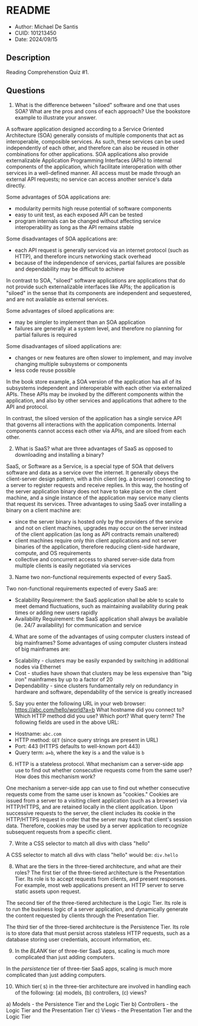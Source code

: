 # README
* Author: Michael De Santis
* CUID: 101213450
* Date: 2024/09/15

## Description
Reading Comprehenstion Quiz #1.

## Questions
1. What is the difference between "siloed" software and one that uses SOA? What are the pros and cons of each approach? Use the bookstore example to illustrate your answer.

A software application designed according to a Service Oriented Architecture (SOA) generally consists of multiple components that act as interoperable, composible services. As such, these services can be used independently of each other, and therefore can also be reused in other combinations for other applications. SOA applications also provide externalizable Application Programming Interfaces (APIs) to internal components of the application, which facilitate interoperation with other services in a well-defined manner. All access must be made through an external API requests; no service can access another service's data directly. 

Some advantages of SOA applications are:
* modularity permits high reuse potential of software components
* easy to unit test, as each exposed API can be tested
* program internals can be changed without affecting service interoperability as long as the API remains stable

Some disadvantages of SOA applications are:
* each API request is generally serviced via an internet protocol (such as HTTP), and therefore incurs networking stack overhead
* because of the independence of services, partial failures are possible and dependability may be difficult to achieve

In contrast to SOA, "siloed" software applications are applications that do not provide such externalizable interfaces like APIs; the application is "siloed" in the sense that its components are independent and sequestered, and are not available as external services.

Some advantages of siloed applications are:
* may be simpler to implement than an SOA application
* failures are generally at a system level, and therefore no planning for partial failures is required

Some disadvantages of siloed applications are:
* changes or new features are often slower to implement, and may involve changing multiple subsystems or components
* less code reuse possible

In the book store example, a SOA version of the application has all of its subsystems independent and interoperable with each other via externalized APIs. These APIs may be invoked by the different components within the application, and also by other services and applications that adhere to the API and protocol.

In contrast, the siloed version of the application has a single service API that governs all interactions with the application components. Internal components cannot access each other via APIs, and are siloed from each other.


2. What is SaaS? what are three advantages of SaaS as opposed to downloading and installing a binary?

SaaS, or Software as a Service, is a special type of SOA that delivers software and data as a service over the internet. It generally obeys the client-server design pattern, with a thin client (eg. a browser) connecting to a server to register requests and receive replies. In this way, the hosting of the server application binary does not have to take place on the client machine, and a single instance of the application may service many clients that request its services. Three advantages to using SaaS over installing a binary on a client machine are:
* since the server binary is hosted only by the providers of the service and not on client machines, upgrades may occur on the server instead of the client application (as long as API contracts remain unaltered)
* client machines require only thin client applications and not server binaries of the application, therefore reducing client-side hardware, compute, and OS requirements
* collective and concurrent access to shared server-side data from multiple clients is easily negotiated via services

3. Name two non-functional requirements expected of every SaaS.

Two non-functional requirements expected of every SaaS are:
* Scalability Requirement: the SaaS application shall be able to scale to meet demand fluctuations, such as maintaining availability during peak times or adding new users rapidly   
* Availability Requirement: the SaaS application shall always be available (ie. 24/7 availability) for communication and service

4. What are some of the advantages of using computer clusters instead of big mainframes?
Some advantages of using computer clusters instead of big mainframes are:
* Scalability - clusters may be easily expanded by switching in additional nodes via Ethernet
* Cost - studies have shown that clusters may be less expensive than "big iron" mainframes by up to a factor of 20
* Dependability - since clusters fundamentally rely on redundancy in hardware and software, dependability of the service is greatly increased

5. Say you enter the following URL in your web browser: https://abc.com/hello/world?a=b What hostname did you connect to? Which HTTP method did you use? Which port? What query term?
The following fields are used in the above URL:
* Hostname: `abc.com`
* HTTP method: `GET` (since query strings are present in URL)
* Port: 443 (HTTPS defaults to well-known port 443)
* Query term: `a=b`, where the key is `a` and the value is `b`

6. HTTP is a stateless protocol. What mechanism can a server-side app use to find out whether consecutive requests come from the same user? How does this mechanism work?

One mechanism a server-side app can use to find out whether consecutive requests come from the same user is known as "cookies." Cookies are issued from a server to a visiting client application (such as a browser) via HTTP/HTTPS, and are retained locally in the client application. Upon successive requests to the server, the client includes its cookie in the HTTP/HTTPS request in order that the server may track that client's session data. Therefore, cookies may be used by a server application to recognize subsequent requests from a specific client.

7. Write a CSS selector to match all divs with class "hello"

A CSS selector to match all divs with class "hello" would be: `div.hello`

8.  What are the tiers in the three-tiered architecture, and what are their roles?
The first tier of the three-tiered architecture is the Presentation Tier. Its role is to accept requests from clients, and present responses. For example, most web applications present an HTTP server to serve static assets upon request.

The second tier of the three-tiered architecture is the Logic Tier. Its role is to run the business logic of a server application, and dynamically generate the content requested by clients through the Presentation Tier.

The third tier of the three-tiered architecture is the Persistence Tier. Its role is to store data that must persist across stateless HTTP requests, such as a database storing user credentials, account information, etc.

9. In the _BLANK_ tier of three-tier SaaS apps, scaling is much more complicated than just adding computers.

In the _persistence_ tier of three-tier SaaS apps, scaling is much more complicated than just adding computers.

10. Which tier( s) in the three-tier architecture are involved in handling each of the following: (a) models, (b) controllers, (c) views?

a) Models - the Persistence Tier and the Logic Tier
b) Controllers - the Logic Tier and the Presentation Tier
c) Views - the Presentation Tier and the Logic Tier
